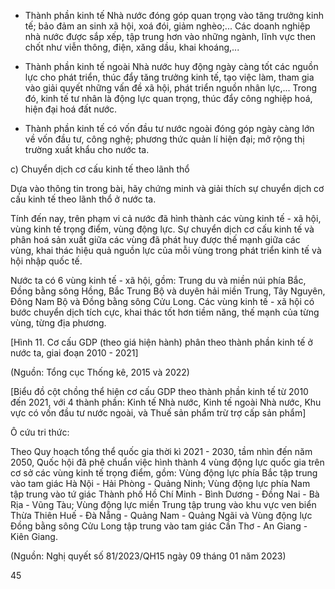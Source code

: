 - Thành phần kinh tế Nhà nước đóng góp quan trọng vào tăng trưởng kinh tế; bảo đảm an sinh xã hội, xoá đói, giảm nghèo;... Các doanh nghiệp nhà nước được sắp xếp, tập trung hơn vào những ngành, lĩnh vực then chốt như viễn thông, điện, xăng dầu, khai khoáng,...

- Thành phần kinh tế ngoài Nhà nước huy động ngày càng tốt các nguồn lực cho phát triển, thúc đẩy tăng trưởng kinh tế, tạo việc làm, tham gia vào giải quyết những vấn đề xã hội, phát triển nguồn nhân lực,... Trong đó, kinh tế tư nhân là động lực quan trọng, thúc đẩy công nghiệp hoá, hiện đại hoá đất nước.

- Thành phần kinh tế có vốn đầu tư nước ngoài đóng góp ngày càng lớn về vốn đầu tư, công nghệ; phương thức quản lí hiện đại; mở rộng thị trường xuất khẩu cho nước ta.

c) Chuyển dịch cơ cấu kinh tế theo lãnh thổ

Dựa vào thông tin trong bài, hãy chứng minh và giải thích sự chuyển dịch cơ cấu kinh tế theo lãnh thổ ở nước ta.

Tính đến nay, trên phạm vi cả nước đã hình thành các vùng kinh tế - xã hội, vùng kinh tế trọng điểm, vùng động lực. Sự chuyển dịch cơ cấu kinh tế và phân hoá sản xuất giữa các vùng đã phát huy được thế mạnh giữa các vùng, khai thác hiệu quả nguồn lực của mỗi vùng trong phát triển kinh tế và hội nhập quốc tế.

Nước ta có 6 vùng kinh tế - xã hội, gồm: Trung du và miền núi phía Bắc, Đồng bằng sông Hồng, Bắc Trung Bộ và duyên hải miền Trung, Tây Nguyên, Đông Nam Bộ và Đồng bằng sông Cửu Long. Các vùng kinh tế - xã hội có bước chuyển dịch tích cực, khai thác tốt hơn tiềm năng, thế mạnh của từng vùng, từng địa phương.

[Hình 11. Cơ cấu GDP (theo giá hiện hành) phân theo thành phần kinh tế ở nước ta, giai đoạn 2010 - 2021]

(Nguồn: Tổng cục Thống kê, 2015 và 2022)

[Biểu đồ cột chồng thể hiện cơ cấu GDP theo thành phần kinh tế từ 2010 đến 2021, với 4 thành phần: Kinh tế Nhà nước, Kinh tế ngoài Nhà nước, Khu vực có vốn đầu tư nước ngoài, và Thuế sản phẩm trừ trợ cấp sản phẩm]

Ô cứu tri thức:

Theo Quy hoạch tổng thể quốc gia thời kì 2021 - 2030, tầm nhìn đến năm 2050, Quốc hội đã phê chuẩn việc hình thành 4 vùng động lực quốc gia trên cơ sở các vùng kinh tế trọng điểm, gồm: Vùng động lực phía Bắc tập trung vào tam giác Hà Nội - Hải Phòng - Quảng Ninh; Vùng động lực phía Nam tập trung vào tứ giác Thành phố Hồ Chí Minh - Bình Dương - Đồng Nai - Bà Rịa - Vũng Tàu; Vùng động lực miền Trung tập trung vào khu vực ven biển Thừa Thiên Huế - Đà Nẵng - Quảng Nam - Quảng Ngãi và Vùng động lực Đồng bằng sông Cửu Long tập trung vào tam giác Cần Thơ - An Giang - Kiên Giang.

(Nguồn: Nghị quyết số 81/2023/QH15 ngày 09 tháng 01 năm 2023)

45